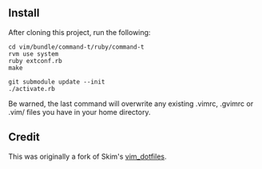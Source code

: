 ## Install

After cloning this project, run the following:

    cd vim/bundle/command-t/ruby/command-t
    rvm use system
    ruby extconf.rb
    make

    git submodule update --init
    ./activate.rb

Be warned, the last command will overwrite any existing .vimrc, .gvimrc or .vim/ files you
have in your home directory.

## Credit

This was originally a fork of Skim's [vim_dotfiles](https://github.com/sl4m/vim_dotfiles).

